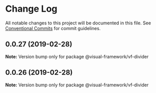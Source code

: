 # Change Log

All notable changes to this project will be documented in this file.
See [Conventional Commits](https://conventionalcommits.org) for commit guidelines.

## 0.0.27 (2019-02-28)

**Note:** Version bump only for package @visual-framework/vf-divider





## 0.0.26 (2019-02-28)

**Note:** Version bump only for package @visual-framework/vf-divider
